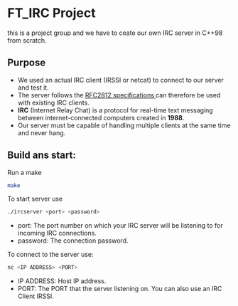 # FT_IRC Project
this is a project group and we have to ceate our own IRC server in C++98 from scratch. 

## Purpose
- We used an actual IRC client (IRSSI or netcat) to connect to our server and test it.
- The server follows the [RFC2812 specifications ](https://www.rfc-editor.org/rfc/rfc2812) can therefore be used with existing IRC clients.
- **IRC** (Internet Relay Chat) is a protocol for real-time text messaging between internet-connected computers created in **1988**.
- Our server must be capable of handling multiple clients at the same time and never hang.

## Build ans start:
Run a make
``` bash
make
```
To start server use 
``` bash
./ircserver <port> <password>
```
- port: The port number on which your IRC server will be listening to for incoming IRC connections.
- password: The connection password.

To connect to the server use:
``` bash
nc <IP ADDRESS> <PORT>
```
- IP ADDRESS: Host IP address.
- PORT: The PORT that the server listening on.
You can also use an IRC Client IRSSI.



